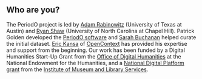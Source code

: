 ## Who are you?

The PeriodO project is led by [Adam Rabinowitz][adm] (University of Texas at Austin) and [Ryan Shaw][ryn] (University of North Carolina at Chapel Hill). Patrick Golden developed the [PeriodO software][sft] and [Sarah Buchanan][srh] helped curate the initial dataset. [Eric Kansa][erc] of [OpenContext][ctx] has provided his expertise and support from the beginning. Our work has been funded by a Digital Humanities Start-Up Grant from the [Office of Digital Humanities][odh] at the National Endowment for the Humanities, and a [National Digital Platform grant](https://www.imls.gov/grants/awarded/lg-70-16-0009-16) from the [Institute of Museum and Library Services][imls].

[adm]: http://www.utexas.edu/cola/depts/classics/faculty/atr253
[ryn]: https://aeshin.org/
[erc]: https://twitter.com/ekansa
[ctx]: http://opencontext.org/
[sft]: https://github.com/periodo
[srh]: https://www.ischool.utexas.edu/~buchanan/
[odh]: http://www.neh.gov/divisions/odh
[imls]: http://imls.gov
